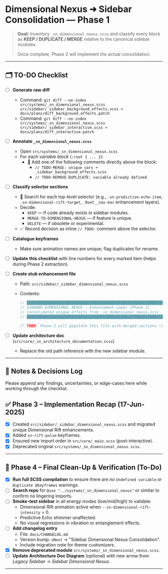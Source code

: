 # Dimensional Nexus ➜ Sidebar Consolidation — Phase 1

> **Goal:** Inventory `_sn_dimensional_nexus.scss` and classify every block as **KEEP / DUPLICATE / MERGE** relative to the canonical sidebar modules.
>
> Once complete, Phase 2 will implement the actual consolidation.

---

## 🗂️ TO-DO Checklist

- [ ] **Generate raw diff**
  - Command: `git diff --no-index src/systems/_sn_dimensional_nexus.scss src/sidebar/_sidebar_background_effects.scss > docs/plans/diff_background_effects.patch`
  - Command: `git diff --no-index src/systems/_sn_dimensional_nexus.scss src/sidebar/_sidebar_interactive.scss > docs/plans/diff_interactive.patch`
- [ ] **Annotate `_sn_dimensional_nexus.scss`**
  - Open `src/systems/_sn_dimensional_nexus.scss`
  - For each _variable block_ (`:root { ... }`):
    - 🔖 Add one of the following comments directly above the block:
      - `// TODO-MERGE: unique vars ➜ _sidebar_background_effects.scss`
      - `// TODO-REMOVE-DUPLICATE: variable already defined`
- [ ] **Classify selector sections**
  - 🔎 Search for each top-level selector (e.g., `.sn-predictive-echo-item`, `.sn-dimensional-rift-target`, `.Root__nav-bar` enhancement layers).
  - Decide:
    - `KEEP` — if code already exists in sidebar modules.
    - `MERGE-TO-DIMENSIONAL-NEXUS` — if feature is unique.
    - `DELETE` — if obsolete or experimental.
  - ✅ Record decision as inline `// TODO:` comment above the selector.
- [ ] **Catalogue keyframes**
  - Make sure animation names are unique; flag duplicates for rename.
- [ ] **Update this checklist** with line numbers for every marked item (helps during Phase 2 extraction).
- [ ] **Create stub enhancement file**

  - Path: `src/sidebar/_sidebar_dimensional_nexus.scss`
  - Contents:

    ```scss
    // ████████████████████████████████████████████████████████████████
    // SIDEBAR DIMENSIONAL NEXUS — Enhancement Layer (Phase 2)
    // Consolidated unique effects from _sn_dimensional_nexus.scss
    // ████████████████████████████████████████████████████████████████

    /* TODO: Phase 2 will populate this file with merged sections */
    ```

- [ ] **Update architecture doc** (`src/core/_sn_architecture_documentation.scss`)
  - Replace the old path reference with the new sidebar module.

---

## 📝 Notes & Decisions Log

Please append any findings, uncertainties, or edge-cases here while working through the checklist.

## ✅ Phase 3 – Implementation Recap (17-Jun-2025)

- [x] Created `src/sidebar/_sidebar_dimensional_nexus.scss` and migrated unique Dimensional Rift enhancements.
- [x] Added `sn-rift-pulse` keyframes.
- [x] Ensured new import order in `src/core/_main.scss` (post-interactive).
- [x] Deprecated original `src/systems/_sn_dimensional_nexus.scss`.

---

## 🧹 Phase 4 – Final Clean-Up & Verification (To-Do)

- [x] **Run full SCSS compilation** to ensure there are _no_ `Undefined variable` or `Duplicate @keyframes` warnings.
- [ ] **Search repo** for `@use "../systems/_sn_dimensional_nexus"` or similar to confirm no lingering imports.
- [ ] **Smoke-test sidebar** in all energy modes (low/mid/high) to validate:
  - Dimensional Rift animation active when `--sn-dimensional-rift-intensity` > 0.
  - Predictive Echo shimmer unaffected.
  - No visual regressions in vibration or entanglement effects.
- [ ] **Add changelog entry**
  - File: `docs/CHANGELOG.md`
  - Version bump: `vNext` → "Sidebar Dimensional Nexus Consolidation".
  - Include migration note for theme customizers.
- [x] **Remove deprecated module** `src/systems/_sn_dimensional_nexus.scss`.
- [ ] **Update Architecture Doc Diagram** (optional) with new arrow from _Legacy Sidebar_ → _Sidebar Dimensional Nexus_.

---
